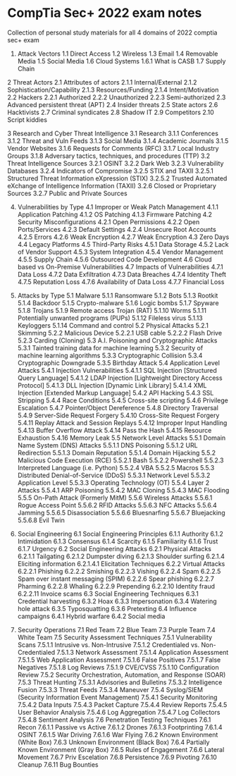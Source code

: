 # CompTia Sec+ 2022 exam notes

Collection of personal study materials for all 4 domains of 2022 comptia sec+ exam

1.  Attack Vectors
  1.1   Direct Access
  1.2   Wireless
  1.3   Email
  1.4   Removable Media
  1.5   Social Media
  1.6   Cloud Systems
    1.6.1   What is CASB
  1.7   Supply Chain

2   Threat Actors
  2.1   Attributes of actors
    2.1.1   Internal/External
    2.1.2   Sophistication/Capability
    2.1.3   Resources/Funding
    2.1.4   Intent/Motivation
  2.2   Hackers
    2.2.1   Authorized
    2.2.2   Unauthorized
    2.2.3   Semi-authorized
  2.3   Advanced persistent threat (APT)
  2.4   Insider threats
  2.5   State actors
  2.6   Hacktivists
  2.7   Criminal syndicates
  2.8   Shadow IT
  2.9   Competitors
  2.10  Script kiddies

3   Research and Cyber Threat Intelligence
  3.1 Research
    3.1.1   Conferences
    3.1.2   Threat and Vuln Feeds
    3.1.3   Social Media
    3.1.4   Academic Journals
    3.1.5   Vendor Websites
    3.1.6   Requests for Comments (RFC)
    3.1.7   Local Industry Groups
    3.1.8   Adversary tactics, techniques, and procedures (TTP)
  3.2   Threat Intelligence Sources
    3.2.1   OSINT
    3.2.2   Dark Web
    3.2.3   Vulnerability Databases
    3.2.4   Indicators of Compromise
    3.2.5   STIX and TAXII
      3.2.5.1   Structured Threat Information eXpression (STIX)
      3.2.5.2   Trusted Automated eXchange of Intelligence Information (TAXII)
    3.2.6   Closed or Proprietary Sources
    3.2.7   Public and Private Sources

4.  Vulnerabilities by Type
  4.1   Improper or Weak Patch Management
    4.1.1   Application Patching
    4.1.2   OS Patching
    4.1.3   Firmware Patching
  4.2   Security Misconfigurations
    4.2.1   Open Permissions
    4.2.2   Open Ports/Services
    4.2.3   Default Settings
    4.2.4   Unsecure Root Accounts
    4.2.5   Errors
    4.2.6   Weak Encryption
    4.2.7   Weak Encryption
  4.3   Zero Days
  4.4   Legacy Platforms
  4.5   Third-Party Risks
    4.5.1   Data Storage
    4.5.2   Lack of Vendor Support
    4.5.3   System Integration
    4.5.4   Vendor Management
    4.5.5   Supply Chain
    4.5.6   Outsourced Code Development
  4.6   Cloud based vs On-Premise Vulnerabilities
  4.7   Impacts of Vulnerabilities
    4.7.1   Data Loss
    4.7.2   Data Exfiltration
    4.7.3   Data Breaches
    4.7.4   Identity Theft
    4.7.5   Reputation Loss
    4.7.6   Availability of Data Loss
    4.7.7   Financial Loss

5.  Attacks by Type
  5.1   Malware
    5.1.1   Ransomware
    5.1.2   Bots
    5.1.3   Rootkit
    5.1.4   Backdoor
    5.1.5   Crypto-malware
    5.1.6   Logic bombs
    5.1.7   Spyware
    5.1.8   Trojans
    5.1.9   Remote access Trojan (RAT)
    5.1.10  Worms
    5.1.11  Potentially unwanted programs (PUPs)
    5.1.12  Fileless virus
    5.1.13  Keyloggers
    5.1.14  Command and control
  5.2   Physical Attacks
    5.2.1   Skimming
    5.2.2   Malicious Device
      5.2.2.1   USB cable
      5.2.2.2   Flash Drive
    5.2.3   Carding (Cloning)
  5.3   A.I. Poisoning and Cryptographic Attacks
    5.3.1 Tainted training data for machine learning
    5.3.2 Security of machine learning algorithms
    5.3.3 Cryptographic Collision
    5.3.4 Cryptographic Downgrade
    5.3.5 Birthday Attack
  5.4   Application Level Attacks
    5.4.1   Injection Vulnerabilities
      5.4.1.1   SQL Injection [Structured Query Language]
      5.4.1.2   LDAP Injection [Lightweight Directory Access Protocol]
      5.4.1.3   DLL Injection [Dynamic Link Library]
      5.4.1.4   XML Injection [Extended Markup Language]
    5.4.2   API Hacking
    5.4.3   SSL Stripping
    5.4.4   Race Conditions
    5.4.5   Cross-site scripting
    5.4.6   Privilege Escalation
    5.4.7   Pointer/Object Dereference
    5.4.8   Directory Traversal
    5.4.9   Server-Side Request Forgery
    5.4.10  Cross-Site Request Forgery
    5.4.11  Replay Attack and Session Replays
    5.4.12  Improper Input Handling
    5.4.13  Buffer Overflow Attack
    5.4.14  Pass the Hash
    5.4.15  Resource Exhaustion
    5.4.16  Memory Leak
  5.5  Network Level Attacks
    5.5.1   Domain Name System (DNS) Attacks
      5.5.1.1   DNS Poisoning
      5.5.1.2   URL Redirection
      5.5.1.3   Domain Reputation
      5.5.1.4   Domain Hijacking
    5.5.2   Malicious Code Execution (RCE)
      5.5.2.1   Bash
      5.5.2.2   Powershell
      5.5.2.3   Interpreted Language (i.e. Python)
      5.5.2.4   VBA
      5.5.2.5   Macros
    5.5.3   Distributed Denial-of-Service (DDoS)
      5.5.3.1   Network Level
      5.5.3.2   Application Level
      5.5.3.3   Operating Technology (OT)
    5.5.4   Layer 2 Attacks
      5.5.4.1   ARP Poisoning
      5.5.4.2   MAC Cloning
      5.5.4.3   MAC Flooding
    5.5.5   On-Path Attack (Formerly MitM)
    5.5.6   Wireless Attacks
      5.5.6.1   Rogue Access Point
      5.5.6.2   RFID Attacks
      5.5.6.3   NFC Attacks
      5.5.6.4   Jamming
      5.5.6.5   Disassociation
      5.5.6.6   Bluesnarfing
      5.5.6.7   Bluejacking
      5.5.6.8   Evil Twin

6.  Social Engineering
  6.1   Social Engineering Principles
    6.1.1   Authority
    6.1.2   Intimidation
    6.1.3   Consensus
    6.1.4   Scarcity
    6.1.5   Familiarity
    6.1.6   Trust
    6.1.7   Urgency
  6.2   Social Engineering Attacks
    6.2.1   Physical Attacks
      6.2.1.1   Tailgating
      6.2.1.2   Dumpster diving
      6.2.1.3   Shoulder surfing
      6.2.1.4   Eliciting information
        6.2.1.4.1 Elicitation Techniques 
    6.2.2   Virtual Attacks
      6.2.2.1   Phishing
      6.2.2.2   Smishing
      6.2.2.3   Vishing
      6.2.2.4   Spam
      6.2.2.5   Spam over instant messaging (SPIM)
      6.2.2.6   Spear phishing
      6.2.2.7   Pharming
      6.2.2.8   Whaling
      6.2.2.9   Prepending
      6.2.2.10  Identity fraud
      6.2.2.11  Invoice scams
  6.3   Social Engineering Techniques
    6.3.1   Credential harvesting
    6.3.2   Hoax
    6.3.3   Impersonation
    6.3.4   Watering hole attack
    6.3.5   Typosquatting
    6.3.6   Pretexting
  6.4   Influence campaigns
    6.4.1   Hybrid warfare
    6.4.2   Social media

7.  Security Operations
  7.1   Red Team
  7.2   Blue Team
  7.3   Purple Team
  7.4   White Team
  7.5   Security Assessment Techniques
    7.5.1   Vulnerability Scans
      7.5.1.1   Intrusive vs. Non-Intrusive
      7.5.1.2   Credentialed vs. Non-Credentialed
      7.5.1.3   Network Assessment
      7.5.1.4   Application Assessment
      7.5.1.5   Web Application Assessment
      7.5.1.6   False Positives
      7.5.1.7   False Negatives
      7.5.1.8   Log Reviews
      7.5.1.9   CVE/CVSS
      7.5.1.10  Configuration Review
    7.5.2   Security Orchestration, Automation, and Response (SOAR)
    7.5.3   Threat Hunting
      7.5.3.1   Advisories and Bulletins
      7.5.3.2   Intelligence Fusion
      7.5.3.3   Threat Feeds
      7.5.3.4   Maneuver
    7.5.4   Syslog/SIEM (Security Information Event Management)
      7.5.4.1   Security Monitoring
      7.5.4.2   Data Inputs
      7.5.4.3   Packet Capture
      7.5.4.4   Review Reports
      7.5.4.5   User Behavior Analysis
      7.5.4.6   Log Aggregation
      7.5.4.7   Log Collectors
      7.5.4.8   Sentiment Analysis
  7.6   Penetration Testing Techniques
    7.6.1   Recon
      7.6.1.1   Passive vs Active
      7.6.1.2   Drones
      7.6.1.3   Footprinting
      7.6.1.4   OSINT
      7.6.1.5   War Driving
      7.6.1.6   War Flying
    7.6.2   Known Environment (White Box)
    7.6.3   Unknown Environment (Black Box)
    7.6.4   Partially Known Environment (Gray Box)
    7.6.5   Rules of Engagement
    7.6.6   Lateral Movement
    7.6.7   Priv Escelation
    7.6.8   Persistence
    7.6.9   Pivoting
    7.6.10  Cleanup
    7.6.11  Bug Bounties
